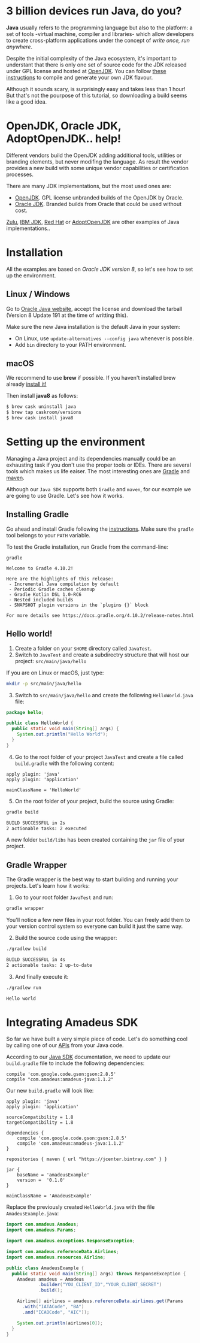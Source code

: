 # 3 billion devices run Java, do you?

__Java__ usually refers to the programming language but also to the platform: a
set of tools -virtual machine, compiler and libraries- which allow developers
to create cross-platform applications under the concept of *write once, run
anywhere*.

Despite the initial complexity of the Java ecosystem, it's important to
understant that there is only one set of source code for the JDK released under
GPL license and hosted at [OpenJDK](http://openjdk.java.net/projects/jdk/). You
can follow [these
instructions](http://hg.openjdk.java.net/jdk9/jdk9/raw-file/tip/common/doc/building.html)
to compile and generate your own JDK flavour.

Although it sounds scary, is surprisingly easy and takes less than 1 hour! But
that's not the pourpose of this tutorial, so downloading a build seems like a
good idea.

# OpenJDK, Oracle JDK, AdoptOpenJDK.. help!

Different vendors build the OpenJDK adding additional tools, utilities or
branding elements, but never modifing the language. As result the vendor
provides a new build with some unique vendor capabilities or certification
processes. 

There are many JDK implementations, but the most used ones are:

* [OpenJDK](http://jdk.java.net/). GPL license unbranded builds of the OpenJDK by Oracle.
* [Oracle JDK](http://www.oracle.com/technetwork/java/javase/downloads/). Branded builds from Oracle that could be used without cost.

[Zulu](https://www.azul.com/downloads/zulu/), [IBM
JDK](https://developer.ibm.com/javasdk/support/lifecycle/), [Red
Hat](https://developers.redhat.com/products/openjdk/overview/) or
[AdoptOpenJDK](https://adoptopenjdk.net/) are other examples of Java
implementations..

# Installation

All the examples are based on *Oracle JDK version 8*, so let's see how to set up the environment.

## Linux / Windows

Go to [Oracle Java website](https://java.com/en/download/manual.jsp), accept
the license and download the tarball (Version 8 Update 191 at the time of
writting this).

Make sure the new Java installation is the default Java in your system:

* On Linux, use `update-alternatives --config java` whenever is possible.
* Add `bin` directory to your PATH environment.

## macOS

We recommend to use __brew__ if possible. If you haven't installed brew already [install it!](http://brew.sh/) 

Then install __java8__ as follows:

```bash
$ brew cask uninstall java
$ brew tap caskroom/versions
$ brew cask install java8
```

# Setting up the environment

Managing a Java project and its dependencies manually could be an exhausting
task if you don't use the proper tools or IDEs. There are several tools which
makes us life eaiser. The most interesting ones are
[Gradle](https://gradle.org/) and [maven](https://maven.apache.org/).

Although our `Java SDK` supports both `Gradle` and `maven`, for our example we
are going to use Gradle. Let's see how it works.

## Installing Gradle

Go ahead and install Gradle following the
[instructions](https://gradle.org/install/). Make sure the `gradle` tool belongs to
your `PATH` variable.

To test the Gradle installation, run Gradle from the command-line:

```
gradle

Welcome to Gradle 4.10.2!

Here are the highlights of this release:
 - Incremental Java compilation by default
 - Periodic Gradle caches cleanup
 - Gradle Kotlin DSL 1.0-RC6
 - Nested included builds
 - SNAPSHOT plugin versions in the `plugins {}` block

For more details see https://docs.gradle.org/4.10.2/release-notes.html
```

## Hello world!

1. Create a folder on your `$HOME` directory called `JavaTest`.
2. Switch to `JavaTest` and create a subdirectry structure that will host our project: `src/main/java/hello` 

If you are on Linux or macOS, just type:

```bash
mkdir -p src/main/java/hello
```

3. Switch to `src/main/java/hello` and create the following `HelloWorld.java` file:

```java
package hello;

public class HelloWorld {
  public static void main(String[] args) {
    System.out.println("Hello World");
  }
}
```

4. Go to the root folder of your project `JavaTest` and create a file called `build.gradle` with the following content:

```
apply plugin: 'java'
apply plugin: 'application'

mainClassName = 'HelloWorld'
```

5. On the root folder of your project, build the source using Gradle:

```bash
gradle build

BUILD SUCCESSFUL in 2s
2 actionable tasks: 2 executed
```

A new folder `build/libs` has been created containing the `jar` file of your project.

## Gradle Wrapper

The Gradle wrapper is the best way to start building and running your projects. Let's learn how it works:

1. Go to your root folder `JavaTest` and run:

```bash
gradle wrapper
```

You'll notice a few new files in your root folder. You can freely add them to your
version control system so everyone can build it just the same way.

2. Build the source code using the wrapper:

```bash
./gradlew build

BUILD SUCCESSFUL in 4s
2 actionable tasks: 2 up-to-date
```

3. And finally execute it:

```bash
./gradlew run

Hello world
```

# Integrating Amadeus SDK

So far we have built a very simple piece of code. Let's do something cool by
calling one of our [APIs](https://developers.amadeus.com) from your Java code.

According to our [Java SDK](https://github.com/amadeus4dev/amadeus-java) documentation, we need to update our `build.gradle` file to include the following dependencies:

```
compile 'com.google.code.gson:gson:2.8.5'
compile "com.amadeus:amadeus-java:1.1.2"
```

Our new `build.gradle` will look like:

```
apply plugin: 'java'
apply plugin: 'application'

sourceCompatibility = 1.8
targetCompatibility = 1.8

dependencies {
    compile 'com.google.code.gson:gson:2.8.5'
    compile 'com.amadeus:amadeus-java:1.1.2'
}

repositories { maven { url "https://jcenter.bintray.com" } }

jar {
    baseName = 'amadeusExample'
    version =  '0.1.0'
}

mainClassName = 'AmadeusExample'
```

Replace the previously created `HelloWorld.java` with the file `AmadeusExample.java`:

```java
import com.amadeus.Amadeus;
import com.amadeus.Params;

import com.amadeus.exceptions.ResponseException;

import com.amadeus.referenceData.Airlines;
import com.amadeus.resources.Airline;

public class AmadeusExample {
  public static void main(String[] args) throws ResponseException {
    Amadeus amadeus = Amadeus
            .builder("YOU_CLIENT_ID","YOUR_CLIENT_SECRET")
            .build();

    Airline[] airlines = amadeus.referenceData.airlines.get(Params
      .with("IATACode", "BA")
      .and("ICAOCode", "AIC"));

    System.out.println(airlines[0]);
  }
}
```
